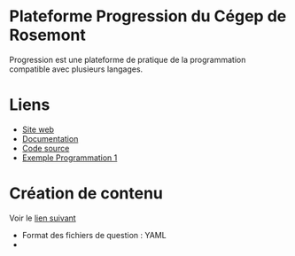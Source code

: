 # Plateforme Progression du Cégep de Rosemont
Progression est une plateforme de pratique de la programmation compatible avec plusieurs langages.

# Liens
- [Site web](https://progression.crosemont.qc.ca/)
- [Documentation](https://progression.pages.dti.crosemont.quebec/documentation/)
- [Code source](https://gitlab.com/projet-progression)
- [Exemple Programmation 1](https://progression.pages.dti.crosemont.quebec/contenu/prog_1/liste_questions.html#orgab2eb5a)

# Création de contenu
Voir le [lien suivant](https://progression.pages.dti.crosemont.quebec/documentation/contenu/cr%C3%A9action_de_conteu.html)

- Format des fichiers de question : YAML
- 
